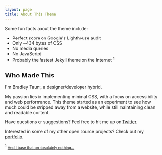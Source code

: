 ```yaml
---
layout: page
title: About This Theme
---
```


Some fun facts about the theme include:

* Perfect score on Google's Lighthouse audit
* Only ~434 bytes of CSS
* No media queries
* No JavaScript
* Probably the fastest Jekyll theme on the Internet <sup>1</sup>

## Who Made This

I'm Bradley Taunt, a designer/developer hybrid. 

My passion lies in implementing minimal CSS, with a focus on accessibility and web performance. This theme started as an experiment to see how much could be stripped away from a website, while still maintaining clean and readable content.

Have questions or suggestions? Feel free to hit me up on [Twitter](https://twitter.com/bradtaunt).

Interested in some of my other open source projects? Check out my [portfolio](https://bradleytaunt.com).

<sup>1</sup> <small>[And I base that on absolutely nothing...](https://pbs.twimg.com/media/DtZUpV7WsAAfkeB.jpg)</small>
